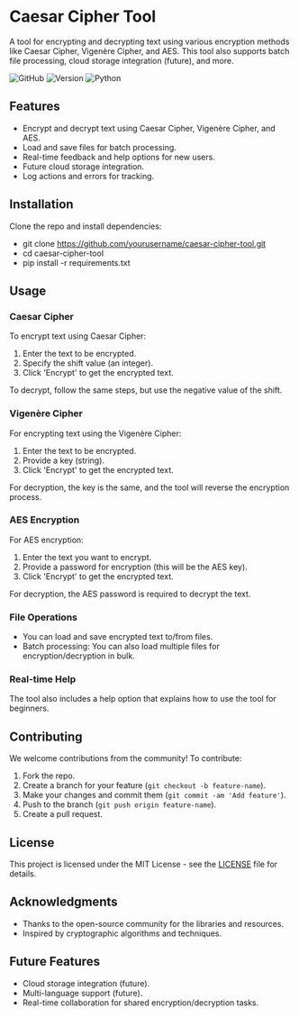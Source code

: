 # Caesar Cipher Tool

A tool for encrypting and decrypting text using various encryption methods like Caesar Cipher, Vigenère Cipher, and AES. This tool also supports batch file processing, cloud storage integration (future), and more.

![GitHub](https://img.shields.io/github/license/yourusername/caesar-cipher-tool)
![Version](https://img.shields.io/github/v/release/yourusername/caesar-cipher-tool)
![Python](https://img.shields.io/badge/python-3.x-blue.svg)

## Features

- Encrypt and decrypt text using Caesar Cipher, Vigenère Cipher, and AES.
- Load and save files for batch processing.
- Real-time feedback and help options for new users.
- Future cloud storage integration.
- Log actions and errors for tracking.

## Installation

Clone the repo and install dependencies:


- git clone https://github.com/yourusername/caesar-cipher-tool.git
- cd caesar-cipher-tool
- pip install -r requirements.txt


## Usage

### Caesar Cipher
To encrypt text using Caesar Cipher:
1. Enter the text to be encrypted.
2. Specify the shift value (an integer).
3. Click 'Encrypt' to get the encrypted text.

To decrypt, follow the same steps, but use the negative value of the shift.

### Vigenère Cipher
For encrypting text using the Vigenère Cipher:
1. Enter the text to be encrypted.
2. Provide a key (string).
3. Click 'Encrypt' to get the encrypted text.

For decryption, the key is the same, and the tool will reverse the encryption process.

### AES Encryption
For AES encryption:
1. Enter the text you want to encrypt.
2. Provide a password for encryption (this will be the AES key).
3. Click 'Encrypt' to get the encrypted text.

For decryption, the AES password is required to decrypt the text.

### File Operations
- You can load and save encrypted text to/from files.
- Batch processing: You can also load multiple files for encryption/decryption in bulk.

### Real-time Help
The tool also includes a help option that explains how to use the tool for beginners.

## Contributing

We welcome contributions from the community! To contribute:

1. Fork the repo.
2. Create a branch for your feature (`git checkout -b feature-name`).
3. Make your changes and commit them (`git commit -am 'Add feature'`).
4. Push to the branch (`git push origin feature-name`).
5. Create a pull request.

## License

This project is licensed under the MIT License - see the [LICENSE](LICENSE) file for details.

## Acknowledgments

- Thanks to the open-source community for the libraries and resources.
- Inspired by cryptographic algorithms and techniques.

## Future Features

- Cloud storage integration (future).
- Multi-language support (future).
- Real-time collaboration for shared encryption/decryption tasks.
